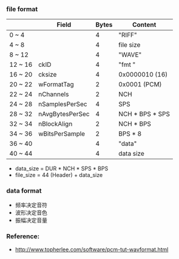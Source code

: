 ### file format

|         | Field           | Bytes | Content          |
|---------|-----------------|-------|------------------|
|  0 ~  4 |                 | 4     | "RIFF"           |
|  4 ~  8 |                 | 4     | file size        |
|  8 ~ 12 |                 | 4     | "WAVE"           |
| 12 ~ 16 | ckID            | 4     | "fmt "           |
| 16 ~ 20 | cksize          | 4     | 0x0000010 (16)   |
| 20 ~ 22 | wFormatTag      | 2     | 0x0001 (PCM)     |
| 22 ~ 24 | nChannels       | 2     | NCH              |
| 24 ~ 28 | nSamplesPerSec  | 4     | SPS              |
| 28 ~ 32 | nAvgBytesPerSec | 4     | NCH * BPS * SPS  |
| 32 ~ 34 | nBlockAlign     | 2     | NCH * BPS        |
| 34 ~ 36 | wBitsPerSample  | 2     | BPS * 8          |
| 36 ~ 40 |                 | 4     | "data"           |
| 40 ~ 44 |                 | 4     | data size        |

- data_size = DUR * NCH * SPS * BPS
- file_size = 44 (Header) + data_size

### data format

* 频率决定音符
* 波形决定音色
* 振幅决定音量

### Reference:

- http://www.topherlee.com/software/pcm-tut-wavformat.html

